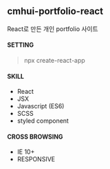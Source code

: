 ## cmhui-portfolio-react
React로 만든 개인 portfolio 사이트

#### SETTING
> npx create-react-app

#### SKILL
- React
- JSX
- Javascript (ES6)
- SCSS
- styled component

#### CROSS BROWSING
- IE 10+
- RESPONSIVE
